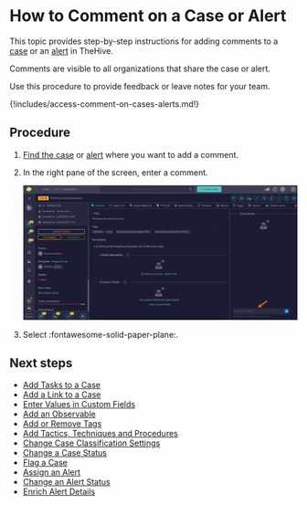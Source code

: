 # How to Comment on a Case or Alert

This topic provides step-by-step instructions for adding comments to a [case](about-cases.md) or an [alert](../alerts/about-alerts.md) in TheHive.

Comments are visible to all organizations that share the case or alert.

Use this procedure to provide feedback or leave notes for your team.

{!includes/access-comment-on-cases-alerts.md!}

<h2>Procedure</h2>

1. [Find the case](./search-for-cases/find-a-case.md) or [alert](../alerts/search-for-alerts/find-an-alert.md) where you want to add a comment.

2. In the right pane of the screen, enter a comment.

    ![Commment on a case or alert](../../../images/user-guides/analyst-corner/cases/comment-case-alert.png)

3. Select :fontawesome-solid-paper-plane:.

<h2>Next steps</h2>

* [Add Tasks to a Case](add-tasks-to-a-case.md)
* [Add a Link to a Case](./case-links/add-a-link-to-a-case.md)
* [Enter Values in Custom Fields](./custom-fields/enter-values-in-custom-fields.md)
* [Add an Observable](./observables/add-an-observable.md)
* [Add or Remove Tags](./tags/add-remove-tags.md)
* [Add Tactics, Techniques and Procedures](./ttps/add-ttps.md)
* [Change Case Classification Settings](change-case-classification-settings.md)
* [Change a Case Status](change-status-case.md)
* [Flag a Case](flag-a-case.md)
* [Assign an Alert](../alerts/assign-an-alert.md)
* [Change an Alert Status](../alerts/change-status-alert.md)
* [Enrich Alert Details](../alerts/enrich-alert-details.md)
